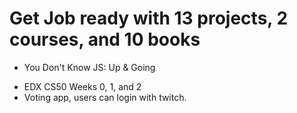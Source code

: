 # Get Job ready with 13 projects, 2 courses, and 10 books
* You Don't Know JS: Up & Going
- EDX CS50 Weeks 0, 1, and 2
- Voting app, users can login with twitch.